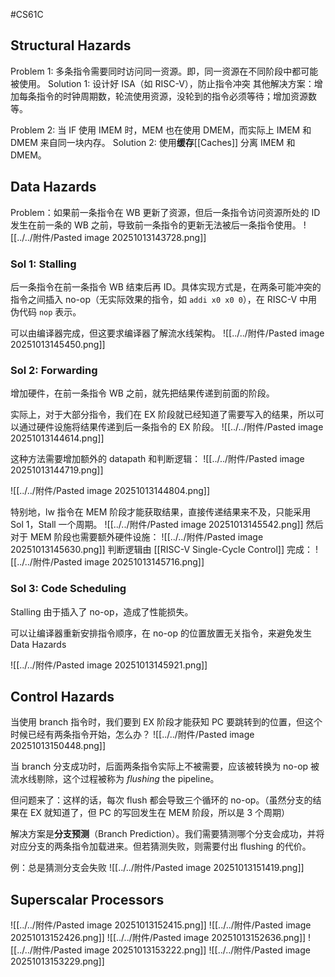 #CS61C 
## Structural Hazards
Problem 1: 多条指令需要同时访问同一资源。即，同一资源在不同阶段中都可能被使用。
Solution 1: 设计好 ISA（如 RISC-V），防止指令冲突
其他解决方案：增加每条指令的时钟周期数，轮流使用资源，没轮到的指令必须等待；增加资源数等。

Problem 2: 当 IF 使用 IMEM 时，MEM 也在使用 DMEM，而实际上 IMEM 和 DMEM 来自同一块内存。
Solution 2: 使用**缓存**[[Caches]] 分离 IMEM 和 DMEM。

## Data Hazards
Problem：如果前一条指令在 WB 更新了资源，但后一条指令访问资源所处的 ID 发生在前一条的 WB 之前，导致前一条指令的更新无法被后一条指令使用。
![[../../附件/Pasted image 20251013143728.png]]

### Sol 1: Stalling
后一条指令在前一条指令 WB 结束后再 ID。具体实现方式是，在两条可能冲突的指令之间插入 no-op（无实际效果的指令，如 `addi x0 x0 0`），在 RISC-V 中用伪代码 `nop` 表示。

可以由编译器完成，但这要求编译器了解流水线架构。
![[../../附件/Pasted image 20251013145450.png]]

### Sol 2: Forwarding 
增加硬件，在前一条指令 WB 之前，就先把结果传递到前面的阶段。

实际上，对于大部分指令，我们在 EX 阶段就已经知道了需要写入的结果，所以可以通过硬件设施将结果传递到后一条指令的 EX 阶段。
![[../../附件/Pasted image 20251013144614.png]]

这种方法需要增加额外的 datapath 和判断逻辑：
![[../../附件/Pasted image 20251013144719.png]]

![[../../附件/Pasted image 20251013144804.png]]

特别地，lw 指令在 MEM 阶段才能获取结果，直接传递结果来不及，只能采用 Sol 1，Stall 一个周期。
![[../../附件/Pasted image 20251013145542.png]]
然后对于 MEM 阶段也需要额外硬件设施：
![[../../附件/Pasted image 20251013145630.png]]
判断逻辑由 [[RISC-V Single-Cycle Control]] 完成：
![[../../附件/Pasted image 20251013145716.png]]
### Sol 3: Code Scheduling
Stalling 由于插入了 no-op，造成了性能损失。

可以让编译器重新安排指令顺序，在 no-op 的位置放置无关指令，来避免发生 Data Hazards 

![[../../附件/Pasted image 20251013145921.png]]

## Control Hazards 
当使用 branch 指令时，我们要到 EX 阶段才能获知 PC 要跳转到的位置，但这个时候已经有两条指令开始，怎么办？
![[../../附件/Pasted image 20251013150448.png]]

当 branch 分支成功时，后面两条指令实际上不被需要，应该被转换为 no-op 被流水线剔除，这个过程被称为 *flushing* the pipeline。

但问题来了：这样的话，每次 flush 都会导致三个循环的 no-op。（虽然分支的结果在 EX 就知道了，但 PC 的写回发生在 MEM 阶段，所以是 3 个周期）

解决方案是**分支预测**（Branch Prediction）。我们需要猜测哪个分支会成功，并将对应分支的两条指令加载进来。但若猜测失败，则需要付出 flushing 的代价。

例：总是猜测分支会失败
![[../../附件/Pasted image 20251013151419.png]]

## Superscalar Processors
![[../../附件/Pasted image 20251013152415.png]]
![[../../附件/Pasted image 20251013152426.png]]
![[../../附件/Pasted image 20251013152636.png]]
![[../../附件/Pasted image 20251013153222.png]]
![[../../附件/Pasted image 20251013153229.png]]